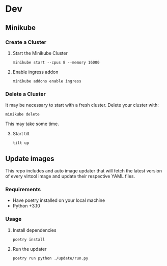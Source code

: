 # Dev

## Minikube

### Create a Cluster

1. Start the Minikube Cluster

   ```shell
   minikube start --cpus 8 --memory 16000
   ```

2. Enable ingress addon

   ```shell
   minikube addons enable ingress
   ```

### Delete a Cluster

It may be necessary to start with a fresh cluster. Delete your cluster with:
```shell
minikube delete
```

This may take some time.


3. Start tilt

   ```shell 
   tilt up
   ```

## Update images

This repo includes and auto image updater that will fetch the latest version of every virtool image and update their respective YAML files.

### Requirements

  - Have poetry installed on your local machine
  - Python +3.10

### Usage

1. Install dependencies
   ```shell
   poetry install
   ```
2. Run the updater

   ```shell 
   poetry run python ./update/run.py
   ```


